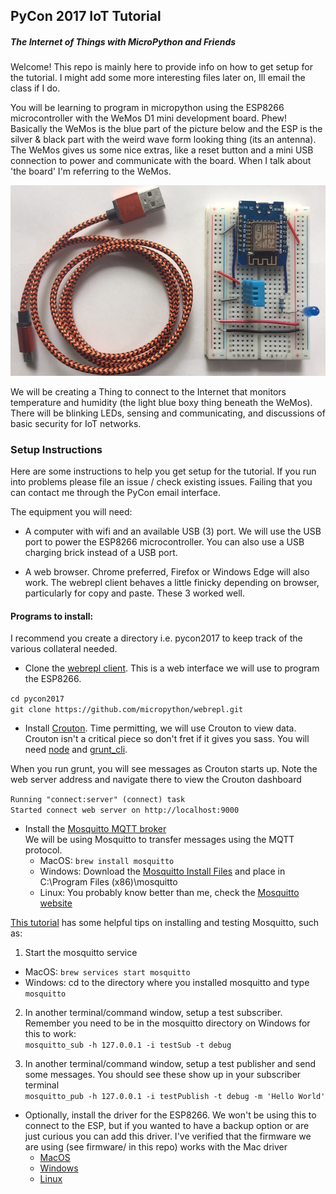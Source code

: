 ## PyCon 2017 IoT Tutorial
##### The Internet of Things with MicroPython and Friends
Welcome!
This repo is mainly here to provide info on how to get setup for the tutorial. I might add some more interesting files later on, Ill email the class if I do.

You will be learning to program in micropython using the ESP8266 microcontroller with the WeMos D1 mini development board. Phew! Basically the WeMos is the blue part of the picture below and the ESP is the silver & black part with the weird wave form looking thing (its an antenna).  The WeMos gives us some nice extras, like a reset button and a mini USB connection to power and communicate with the board. When I talk about 'the board' I'm referring to the WeMos.

![photo of board and USB cable](photos/board.jpg)

 We will be creating a Thing to connect to the Internet that monitors temperature and humidity (the light blue boxy thing beneath the WeMos). There will be blinking LEDs, sensing and communicating, and discussions of basic security for IoT networks.

### Setup Instructions
Here are some instructions to help you get setup for the tutorial. If you run into problems please file an issue / check existing issues. Failing that you can contact me through the PyCon email interface.

 The equipment you will need:
  * A computer with wifi and an available USB (3) port. We will use the USB port to power the ESP8266 microcontroller. You can also use a USB charging brick instead of a USB port.

  * A web browser. Chrome preferred, Firefox or Windows Edge will also work. The webrepl client behaves a little finicky depending on browser, particularly for copy and paste. These 3 worked well.

#### Programs to install:  
I recommend you create a directory i.e. pycon2017 to keep track of the various collateral needed.

* Clone the [webrepl client](https://github.com/micropython/webrepl). This is a web interface we will use to program the ESP8266.

`cd pycon2017`  
`git clone https://github.com/micropython/webrepl.git`  

* Install [Crouton](https://github.com/edfungus/Crouton).  Time permitting, we will use Crouton to view data. Crouton isn't a critical piece so don't fret if it gives you sass. You will need [node](https://nodejs.org/en/download/) and  [grunt_cli](https://github.com/gruntjs/grunt-cli).

When you run grunt, you will see messages as Crouton starts up. Note the web server address and navigate there to view the Crouton dashboard

`Running "connect:server" (connect) task`  
`Started connect web server on http://localhost:9000`


* Install the [Mosquitto MQTT broker]( https://mosquitto.org/download/)  
We will be using Mosquitto to transfer messages using the MQTT protocol.  
  - MacOS: `brew install mosquitto`
  - Windows: Download the [Mosquitto Install Files]( http://www.steves-internet-guide.com/downloads/) and place in C:\Program Files (x86)\mosquitto  
  - Linux: You probably know better than me, check the [Mosquitto website]( https://mosquitto.org/download/)


[This tutorial](https://www.baldengineer.com/mqtt-tutorial.html) has some helpful tips on installing and testing Mosquitto, such as:  
1. Start the mosquitto service  
  * MacOS: `brew services start mosquitto`
  * Windows: cd to the directory where you installed mosquitto and type `mosquitto`  


2. In another terminal/command window, setup a test subscriber. Remember you need to be in the mosquitto directory on Windows for this to work:  
`mosquitto_sub -h 127.0.0.1 -i testSub -t debug`

3. In another terminal/command window, setup a test publisher and send some messages. You should see these show up in your subscriber terminal  
`mosquitto_pub -h 127.0.0.1 -i testPublish -t debug -m 'Hello World'`  


* Optionally, install the driver for the ESP8266. We won't be using this to connect to the ESP, but if you wanted to have a backup option or are just curious you can add this driver. I've verified that the firmware we are using (see firmware/ in this repo) works with the Mac driver
    - [MacOS](http://www.wch.cn/download/CH341SER_MAC_ZIP.html)  
    - [Windows](http://www.wch.cn/download/CH341SER_ZIP.html)
    - [Linux](http://www.wch.cn/download/CH341SER_LINUX_ZIP.html)
